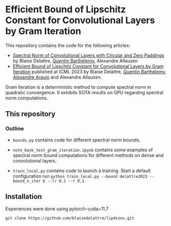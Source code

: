 # Efficient Bound of Lipschitz Constant for Convolutional Layers by Gram Iteration

This repository contains the code for the following articles:
- [Spectral Norm of Convolutional Layers with Circular and Zero Paddings](https://arxiv.org/abs/2402.00240) by Blaise Delattre, [Quentin Barthélemy](https://github.com/qbarthelemy), Alexandre Allauzen
- [Efficient Bound of Lipschitz Constant for Convolutional Layers by Gram Iteration](https://arxiv.org/abs/2305.16173) published at ICML 2023 by Blaise Delattre, [Quentin Barthélemy](https://github.com/qbarthelemy), [Alexandre Araujo](https://github.com/araujoalexandre) and Alexandre Allauzen.

Gram iteration is a deterministic method to compute spectral norm in quadratic convergence.
It exhibits SOTA results on GPU regarding spectral norm computations.

## This repository

### Outline
* `bounds.py` contains code for different spectral norm bounds. 

* `note_book_test_gram_iteration.ipynb` contains some examples of spectral norm bound computations for different methods on dense and convolutional layers.

* `train_local.py` contains code to launch a training. Start a default configuration run  `python train_local.py --bound delattre2023 --bound_n_iter 6 --lr 0.1 --r 0.1`

## Installation

Experiences were done using pytorch-cuda=11.7

`git clone https://github.com/blaisedelattre/lip4conv.git`
